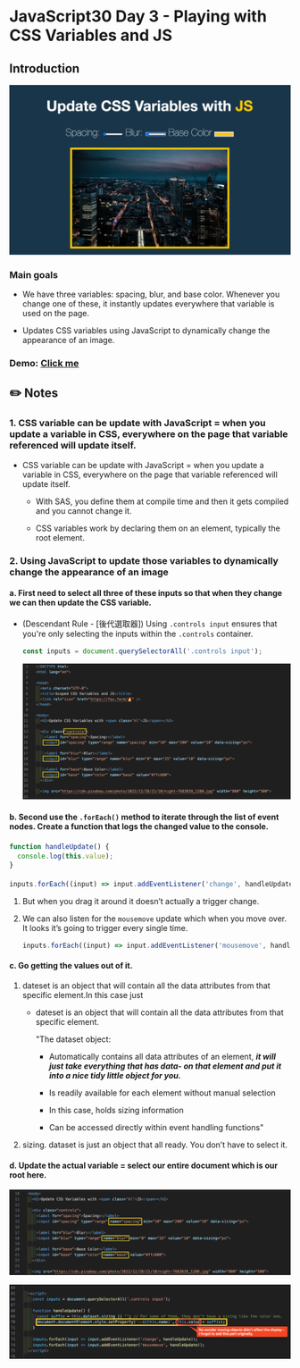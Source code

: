# JavaScript30 Day 3 - Playing with CSS Variables and JS

## Introduction

![alt text](image.png)

### Main goals

- We have three variables: spacing, blur, and base color. Whenever you change one of these, it instantly updates everywhere that variable is used on the page.

- Updates CSS variables using JavaScript to dynamically change the appearance of an image.

### Demo: [Click me](https://richiea1y.github.io/JavaScript30/Day3-Playing-with-CSS-Variables-and-JS/)

## ✏️ Notes

### 1. CSS variable can be update with JavaScript = when you update a variable in CSS, everywhere on the page that variable referenced will update itself.

- CSS variable can be update with JavaScript = when you update a variable in CSS, everywhere on the page that variable referenced will update itself.

  - With SAS, you define them at compile time and then it gets compiled and you cannot change it.

  - CSS variables work by declaring them on an element, typically the root element.

### 2. Using JavaScript to update those variables to dynamically change the appearance of an image

#### a. First need to select all three of these inputs so that when they change we can then update the CSS variable.

- (Descendant Rule - [後代選取器]) Using `.controls input` ensures that you're only selecting the inputs within the `.controls` container.

  ```JavaScript
  const inputs = document.querySelectorAll('.controls input');
  ```

  ![alt text](image-1.png)

#### b. Second use the `.forEach()` method to iterate through the list of event nodes. Create a function that logs the changed value to the console.

```JavaScript
function handleUpdate() {
  console.log(this.value);
}

inputs.forEach((input) => input.addEventListener('change', handleUpdate));
```

1. But when you drag it around it doesn’t actually a trigger change.

2. We can also listen for the `mousemove` update which when you move over. It looks it’s going to trigger every single time.
   ```JavaScript
   inputs.forEach((input) => input.addEventListener('mousemove', handleUpdate));
   ```

#### c. Go getting the values out of it.

1. dateset is an object that will contain all the data attributes from that specific element.In this case just

   - dateset is an object that will contain all the data attributes from that specific element.

     "The dataset object:

     - Automatically contains all data attributes of an element, **_it will just take everything that has data- on that element and put it into a nice tidy little object for you._**

     - Is readily available for each element without manual selection

     - In this case, holds sizing information

     - Can be accessed directly within event handling functions"

2. sizing. dataset is just an object that all ready. You don’t have to select it.

#### d. Update the actual variable = select our entire document which is our root here.

![alt text](image-2.png)

![alt text](image-3.png)

